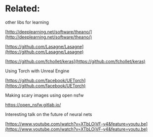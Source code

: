 # Related:

other libs for learning

[http://deeplearning.net/software/theano/](http://deeplearning.net/software/theano/)

[https://github.com/Lasagne/Lasagne](https://github.com/Lasagne/Lasagne)

[https://github.com/fchollet/keras](https://github.com/fchollet/keras)

Using Torch with Unreal Engine

[https://github.com/facebook/UETorch](https://github.com/facebook/UETorch)

Making scary images using open nsfw

[https://open\_nsfw.gitlab.io/](https://open_nsfw.gitlab.io/)

Interesting talk on the future of neural nets

[https://www.youtube.com/watch?v=XTbLOjVF-y4&feature=youtu.be](https://www.youtube.com/watch?v=XTbLOjVF-y4&feature=youtu.be)


